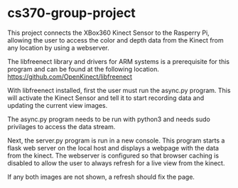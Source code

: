 # cs370-group-project

This project connects the XBox360 Kinect Sensor to the Rasperry Pi, allowing the user to access the color and depth data from the Kinect from any location by using a webserver. 

The libfreenect library and drivers for ARM systems is a prerequisite for this program and can be found at the following location. 
https://github.com/OpenKinect/libfreenect

With libfreenect installed, first the user must run the async.py program. This will activate the Kinect Sensor and tell it to start recording data and updating the current view images. 

The async.py program needs to be run with python3 and needs sudo privilages to access the data stream. 

Next, the server.py program is run in a new console. This program starts a flask web server on the local host and displays a webpage with the data from the kinect. The webserver is configured so that browser caching is disabled to allow the user to always refresh for a live view from the kinect. 

If any both images are not shown, a refresh should fix the page. 

